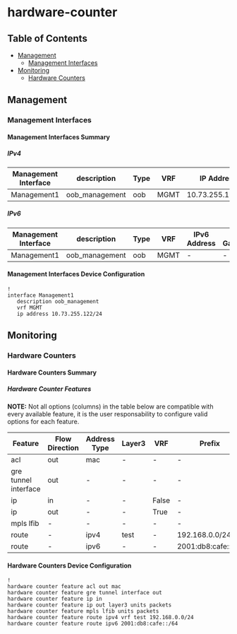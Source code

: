# hardware-counter

## Table of Contents

- [Management](#management)
  - [Management Interfaces](#management-interfaces)
- [Monitoring](#monitoring)
  - [Hardware Counters](#hardware-counters)

## Management

### Management Interfaces

#### Management Interfaces Summary

##### IPv4

| Management Interface | description | Type | VRF | IP Address | Gateway |
| -------------------- | ----------- | ---- | --- | ---------- | ------- |
| Management1 | oob_management | oob | MGMT | 10.73.255.122/24 | 10.73.255.2 |

##### IPv6

| Management Interface | description | Type | VRF | IPv6 Address | IPv6 Gateway |
| -------------------- | ----------- | ---- | --- | ------------ | ------------ |
| Management1 | oob_management | oob | MGMT | - | - |

#### Management Interfaces Device Configuration

```eos
!
interface Management1
   description oob_management
   vrf MGMT
   ip address 10.73.255.122/24
```

## Monitoring

### Hardware Counters

#### Hardware Counters Summary

##### Hardware Counter Features

**NOTE:** Not all options (columns) in the table below are compatible with every available feature, it is the user responsability to configure valid options for each feature.

| Feature | Flow Direction | Address Type | Layer3 | VRF | Prefix | Units Packets |
| ------- | -------------- | ------------ | ------ | --- | ------ | ------------- |
| acl | out | mac | - | - | - | - |
| gre tunnel interface | out | - | - | - | - | - |
| ip | in | - | - | False | - | False |
| ip | out | - | - | True | - | True |
| mpls lfib | - | - | - | - | - | True |
| route | - | ipv4 | test | - | 192.168.0.0/24 | - |
| route | - | ipv6 | - | - | 2001:db8:cafe::/64 | - |

#### Hardware Counters Device Configuration

```eos
!
hardware counter feature acl out mac
hardware counter feature gre tunnel interface out
hardware counter feature ip in
hardware counter feature ip out layer3 units packets
hardware counter feature mpls lfib units packets
hardware counter feature route ipv4 vrf test 192.168.0.0/24
hardware counter feature route ipv6 2001:db8:cafe::/64
```
